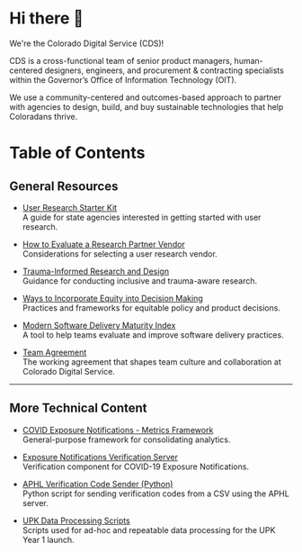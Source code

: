 # Hi there 👋
We're the Colorado Digital Service (CDS)!

CDS is a cross-functional team of senior product managers, human-centered designers, engineers, and procurement & contracting specialists within the Governor’s Office of Information Technology (OIT).

We use a community-centered and outcomes-based approach to partner with agencies to design, build, and buy sustainable technologies that help Coloradans thrive.

# Table of Contents

## General Resources

- [User Research Starter Kit](https://github.com/coloradodigitalservice/user-research-starter-kit/blob/main/README.md)  
  A guide for state agencies interested in getting started with user research.

- [How to Evaluate a Research Partner Vendor](https://github.com/coloradodigitalservice/vendor-evaluation)  
  Considerations for selecting a user research vendor.

- [Trauma-Informed Research and Design](https://github.com/coloradodigitalservice/trauma-informed-design-and-research)  
  Guidance for conducting inclusive and trauma-aware research.

- [Ways to Incorporate Equity into Decision Making](https://github.com/coloradodigitalservice/incorporating-equity-decisions-public)  
  Practices and frameworks for equitable policy and product decisions.

- [Modern Software Delivery Maturity Index](https://github.com/coloradodigitalservice/modern-software-delivery-maturity-index)  
  A tool to help teams evaluate and improve software delivery practices.

- [Team Agreement](https://github.com/coloradodigitalservice/team-agreement)  
  The working agreement that shapes team culture and collaboration at Colorado Digital Service.

---

## More Technical Content

- [COVID Exposure Notifications - Metrics Framework](https://github.com/coloradodigitalservice/exposure-notifications-metrics-public)  
  General-purpose framework for consolidating analytics.

- [Exposure Notifications Verification Server](https://github.com/coloradodigitalservice/exposure-notifications-verification-server)  
  Verification component for COVID-19 Exposure Notifications.

- [APHL Verification Code Sender (Python)](https://github.com/coloradodigitalservice/aphl-send-verification-codes)  
  Python script for sending verification codes from a CSV using the APHL server.

- [UPK Data Processing Scripts](https://github.com/coloradodigitalservice/upk-data-processing)  
  Scripts used for ad-hoc and repeatable data processing for the UPK Year 1 launch.

